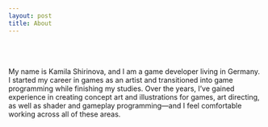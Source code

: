 ```yaml
---
layout: post
title: About
---
```



<div style="height: 50px;"></div>

<div style="widht: 100%;">
My name is Kamila Shirinova, and I am a game developer living in Germany. I started my career in games as an artist and transitioned into game programming while finishing my studies. Over the years, I’ve gained experience in creating concept art and illustrations for games, art directing, as well as shader and gameplay programming—and I feel comfortable working across all of these areas.
</div>

<div style="height: 50px;"></div>

<div style="text-align: center; object-fit: cover; object-position: center; justify-content: center; width: 100%;">
  <div class="LI-profile-badge-container">
    <div class="LI-profile-badge"
        data-version="v1"
        data-size="medium"
        data-locale="en_US"
        data-type="horizontal"
        data-theme="light"
        data-vanity="kamila-shirinova-737121184">
        <a class="LI-simple-link" href="https://www.linkedin.com/in/kamila-shirinova-737121184/"></a>
        </div>
    </div>
</div>
<script type="text/javascript" src="https://platform.linkedin.com/badges/js/profile.js" async defer></script>




